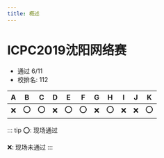 ```yaml
---
title: 概述
---
```


# ICPC2019沈阳网络赛

* 通过 6/11
* 校排名: 112

|A|B|C|D|E|F|G|H|I|J|K|
|:-:|:-:|:-:|:-:|:-:|:-:|:-:|:-:|:-:|:-:|:-:|
|❌|⭕️|⭕️|❌|⭕️|⭕️|❌|⭕️|❌|❌|⭕️|

::: tip
⭕: 现场通过

❌: 现场未通过
:::
